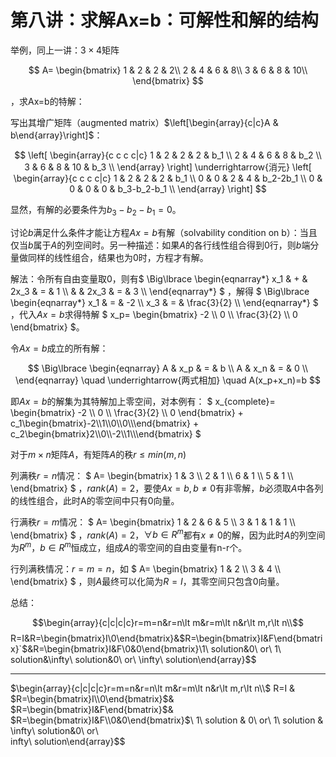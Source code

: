 
# 第八讲：求解Ax=b：可解性和解的结构

举例，同上一讲：$`3 \times 4`$矩阵

$$
A=
\begin{bmatrix}
1 & 2 & 2 & 2\\
2 & 4 & 6 & 8\\
3 & 6 & 8 & 10\\
\end{bmatrix}
$$

，求Ax=b的特解：

写出其增广矩阵（augmented matrix）$`\left[\begin{array}{c|c}A & b\end{array}\right]`$：

$$
\left[
\begin{array}{c c c c|c}
1 & 2 & 2 & 2 & b_1 \\
2 & 4 & 6 & 8 & b_2 \\
3 & 6 & 8 & 10 & b_3 \\
\end{array}
\right]
\underrightarrow{消元}
\left[
\begin{array}{c c c c|c}
1 & 2 & 2 & 2 & b_1 \\
0 & 0 & 2 & 4 & b_2-2b_1 \\
0 & 0 & 0 & 0 & b_3-b_2-b_1 \\
\end{array}
\right]
$$

显然，有解的必要条件为$`b_3-b_2-b_1=0`$。

讨论$b$满足什么条件才能让方程$`Ax=b`$有解（solvability condition on b）：当且仅当$`b`$属于$`A`$的列空间时。另一种描述：如果$`A`$的各行线性组合得到$`0`$行，则$b$端分量做同样的线性组合，结果也为$`0`$时，方程才有解。

解法：令所有自由变量取$`0`$，则有$`
\Big\lbrace
\begin{eqnarray*}
x_1 & + & 2x_3 & = & 1 \\
    &   & 2x_3 & = & 3 \\
\end{eqnarray*}
`$
，解得
$`
\Big\lbrace
\begin{eqnarray*}
x_1 & = & -2 \\
x_3 & = & \frac{3}{2} \\
\end{eqnarray*}
`$
，代入$`Ax=b`$求得特解
$`
x_p=
\begin{bmatrix}
-2 \\ 0 \\ \frac{3}{2} \\ 0
\end{bmatrix}
`$。

令$`Ax=b`$成立的所有解：

$$
\Big\lbrace
\begin{eqnarray}
A & x_p & = & b \\
A & x_n & = & 0 \\
\end{eqnarray}
\quad
\underrightarrow{两式相加}
\quad
A(x_p+x_n)=b
$$

即$`Ax=b`$的解集为其特解加上零空间，对本例有：
$`
x_{complete}=
\begin{bmatrix}
-2 \\ 0 \\ \frac{3}{2} \\ 0
\end{bmatrix}
+
c_1\begin{bmatrix}-2\\1\\0\\0\\\end{bmatrix}
+
c_2\begin{bmatrix}2\\0\\-2\\1\\\end{bmatrix}
`$

对于$`m \times n`$矩阵$`A`$，有矩阵$`A`$的秩$`r \leq min(m, n)`$

列满秩$`r=n`$情况：
$`
A=
\begin{bmatrix}
1 & 3 \\
2 & 1 \\
6 & 1 \\
5 & 1 \\
\end{bmatrix}
`$
，$`rank(A)=2`$，要使$`Ax=b, b \neq 0`$有非零解，$`b`$必须取$`A`$中各列的线性组合，此时A的零空间中只有$`0`$向量。

行满秩$`r=m`$情况：
$`
A=
\begin{bmatrix}
1 & 2 & 6 & 5 \\
3 & 1 & 1 & 1 \\
\end{bmatrix}
`$
，$`rank(A)=2`$，$`\forall b \in R^m`$都有$`x \neq 0`$的解，因为此时$`A`$的列空间为$`R^m`$，$`b \in R^m`$恒成立，组成$`A`$的零空间的自由变量有n-r个。

行列满秩情况：$`r=m=n`$，如
$`
A=
\begin{bmatrix}
1 & 2 \\
3 & 4 \\
\end{bmatrix}
`$
，则$`A`$最终可以化简为$`R=I`$，其零空间只包含$`0`$向量。

总结：

$$\begin{array}{c|c|c|c}r=m=n&r=n\lt m&r=m\lt n&r\lt m,r\lt n\\$$R=I&R=\begin{bmatrix}I\\0\end{bmatrix}&$R=\begin{bmatrix}I&F\end{bmatrix}`$&R=\begin{bmatrix}I&F\\0&0\end{bmatrix}\\1\ solution&0\ or\ 1\ solution&\infty\ solution&0\ or\ \infty\ solution\end{array}$$

---

$`\begin{array}{c|c|c|c}r=m=n&r=n\lt m&r=m\lt n&r\lt m,r\lt n\\`$
R=I
&
$`R=\begin{bmatrix}I\\0\end{bmatrix}`$&
$`R=\begin{bmatrix}I&F\end{bmatrix}`$&
$`R=\begin{bmatrix}I&F\\0&0\end{bmatrix}`$\\
1\ solution & 0\ or\ 1\ solution & \infty\ solution&0\ or\ \
infty\ solution\end{array}$$

